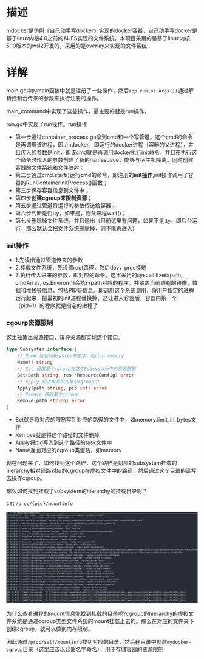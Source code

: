 # 描述
mdocker是仿照《自己动手写docker》实现的docker容器，自己动手写docker是基于linux内核4.0之前的AUFS实现的文件系统，本项目采用的是基于linux内核5.10版本的wsl2开发的，采用的是overlay来实现的文件系统

# 详解

main.go中的main函数中就是注册了一些操作，然后``app.run(os.Args())``通过解析控制台传来的参数来执行注册的操作。

main_command中实现了这些操作，最主要的就是run操作。

run.go中实现了run操作。run操作
- 第一步通过container_process.go拿到cmd和一个写管道，这个cmd的命令是再调用该进程，即./mdocker，即运行的docker进程（容器的父进程），并且传入的参数是init，即该cmd就是再调用docker执行init命令。并且在执行这个命令时传入的参数创建了新的namespace，能够与宿主机隔离。同时创建容器的文件系统和文件映射；
- 第二步通过cmd.start()运行cmd的命令，即注册的**init操作**,init操作调用了容器的RunContainerInitProcess()函数；
- 第三步保存容器信息到文件中；
- 第四步**创建cgroup来限制资源**；
- 第五步通过管道将运行的参数传送给容器；
- 第六步判断是否tty，如果是，则父进程wait()；
- 第七步删除掉文件系统，并且退出（目前这里有问题，如果不是tty，即后台运行，那么默认会把文件系统删除掉，则不能再进入）


### init操作

- 1.先读出通过管道传来的参数
- 2.挂载文件系统，先设置root路径，然后dev，proc挂载
- 3.执行传入进来的参数，即对应的命令。这里采用的syscall.Exec(path, cmdArray, os.Environ())会执行path对应的程序，并覆盖当前进程的镜像、数据和堆栈等信息，包括PID等信息。即调用这个系统调用，将用户指定的进程运行起来，把最初的init进程替换掉，这让进入容器后，容器内第一个（pid=1）的程序就是指定的进程了

### cgourp资源限制

这里抽象出资源接口，每种资源都实现这个接口。

```go
type Subsystem interface {
	// Name 返回subsystem的名字，如cpu，memory
	Name() string
	// Set 设置某个cgroup在这个Subsystem中的资源限制
	Set(path string, res *ResourceConfig) error
	// Apply 将进程添加到某个cgroup中
	Apply(path string, pid int) error
	// Remove 移除某个cgroup
	Remove(path string) error
}
```

- Set就是将对应的限制写到对应的路径的文件中，如memory.limit_in_bytes文件
- Remove就是将这个路径的文件删掉
- Apply将pid写入到这个路径的task文件中
- Name返回对应的cgroup类型名，如memory

现在问题来了，如何找到这个路径，这个路径是对应的subsystem挂载的hierarchy相对径路对应的cgroup在虚拟文件中的路径，然后通过这个目录的读写去操作cgroup。

那么如何找到挂载了subsystem的hierarchy的挂载目录呢？

cat ``/proc/{pid}/mountinfo``

![mountinfo](image/mountinfo.png)

为什么查看进程的mount信息能找到挂载的目录呢?cgroup的hierarchy的虚拟文件系统是通过cgroup类型文件系统的mount挂载上去的。那么在对应的文件夹下创建cgroup，就可以做到内存限制。

因此通过``/proc/self/mountinfo``找到对应的目录，然后在目录中创建``mydocker-cgroup``目录（这里应该以容器名字命名），用于存储容器的资源限制

